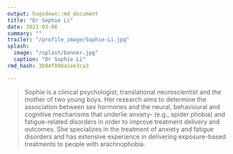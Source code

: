 ```yaml
---
output: hugodown::md_document
title: "Dr Sophie Li"
date: 2021-03-06
summary: ""
trailer: "/profile_image/Sophie-Li.jpg"
splash:
  image: "/splash/banner.jpg"
  caption: "Dr Sophie Li"
rmd_hash: 3b94f898a1ee3ca3

---
```


> Sophie is a clinical psychologist, translational neuroscientist and the mother of two young boys. Her research aims to determine the association between sex hormones and the neural, behavioural and cognitive mechanisms that underlie anxiety- (e.g., spider phobia) and fatigue-related disorders in order to improve treatment delivery and outcomes. She specializes in the treatment of anxiety and fatigue disorders and has extensive experience in delivering exposure-based treatments to people with arachnophobia.

